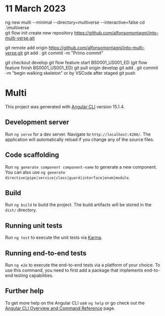 # 11 March 2023

ng new multi --minimal --directory=multiverse --interactive=false
 cd .\multiverse\
 git flow init
 create new repository https://github.com/alfonsomontagni/into-multi-verse.git
 
 git remote add origin https://github.com/alfonsomontagni/into-multi-verse.git
 git add .
 git commit -m "Primo commit"

 git checkout develop
 git flow feature start BS0001_US001_ED (git flow feature finish BS0001_US001_ED)
 git pull origin develop
 git add . 
 git commit -m "begin walking skeleton" or by VSCode after staged
 git push
# Multi

This project was generated with [Angular CLI](https://github.com/angular/angular-cli) version 15.1.4.

## Development server

Run `ng serve` for a dev server. Navigate to `http://localhost:4200/`. The application will automatically reload if you change any of the source files.

## Code scaffolding

Run `ng generate component component-name` to generate a new component. You can also use `ng generate directive|pipe|service|class|guard|interface|enum|module`.

## Build

Run `ng build` to build the project. The build artifacts will be stored in the `dist/` directory.

## Running unit tests

Run `ng test` to execute the unit tests via [Karma](https://karma-runner.github.io).

## Running end-to-end tests

Run `ng e2e` to execute the end-to-end tests via a platform of your choice. To use this command, you need to first add a package that implements end-to-end testing capabilities.

## Further help

To get more help on the Angular CLI use `ng help` or go check out the [Angular CLI Overview and Command Reference](https://angular.io/cli) page.
